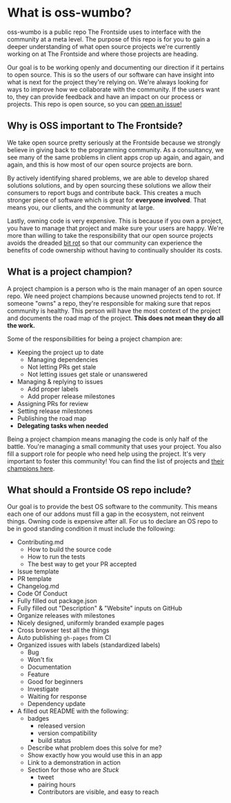 # What is oss-wumbo?

oss-wumbo is a public repo The Frontside uses to interface with the
community at a meta level. The purpose of this repo is for you to gain a
deeper understanding of what open source projects we're currently
working on at The Frontside and where those projects are heading.

Our goal is to be working openly and documenting our direction if it
pertains to open source. This is so the users of our software can have
insight into what is next for the project they're relying on. We're
always looking for ways to improve how we collaborate with the
community. If the users want to, they can provide feedback and have
an impact on our process or projects. This repo is open source, so you can
[open an issue!](https://github.com/thefrontside/oss-wumbo/issues/new)

## Why is OSS important to The Frontside?

We take open source pretty seriously at the Frontside because we
strongly believe in giving back to the programming community. As a
consultancy, we see many of the same problems in client apps crop up
again, and again, and again, and this is how most of our open source
projects are born.

By actively identifying shared problems, we are able to develop shared
solutions solutions, and by open sourcing these solutions we allow
their consumers to report bugs and contribute back. This creates a
much stronger piece of software which is great for **everyone
involved**. That means you, our clients, and the community at large.

Lastly, owning code is very expensive. This is because if
you own a project, you have to manage that project and make sure your users
are happy. We're more than willing to take the responsibility that our
open source projects avoids the dreaded
[bit rot](http://www.catb.org/jargon/html/B/bit-rot.html) so that our
community can experience the benefits of code ownership without having
to continually shoulder its costs.

## What is a project champion?

A project champion is a person who is the main manager of an open
source repo. We need project champions because unowned projects tend
to rot. If someone "owns" a repo, they're responsible for making sure
that repos community is healthy. This person will have the most
context of the project and documents the road map of the project. **This
does not mean they do all the work.**

Some of the responsibilities for being a project champion are:

- Keeping the project up to date
  - Managing dependencies
  - Not letting PRs get stale
  - Not letting issues get stale or unanswered
- Managing & replying to issues
  - Add proper labels
  - Add proper release milestones
- Assigning PRs for review
- Setting release milestones
- Publishing the road map
- **Delegating tasks when needed**

Being a project champion means managing the code is only half of the
battle. You're managing a small community that uses your project.
You also fill a support role for people who need help using the
project. It's very important to foster this community! You can find
the list of projects and [their champions here](http://github.com/thefrontside/oss-wumbo/project-champions.md).

## What should a Frontside OS repo include?

Our goal is to provide the best OS software to the community. This
means each one of our addons must fill a gap in the ecosystem, not
reinvent things. Owning code is expensive after all. For us to declare
an OS repo to be in good standing condition it must include the
following:

  - Contributing.md
    - How to build the source code
    - How to run the tests
    - The best way to get your PR accepted
  - Issue template
  - PR template
  - Changelog.md
  - Code Of Conduct
  - Fully filled out package.json
  - Fully filled out "Description" & "Website" inputs on GitHub
  - Organize releases with milestones
  - Nicely designed, uniformly branded example pages
  - Cross browser test all the things
  - Auto publishing `gh-pages` from CI
  - Organized issues with labels (standardized labels)
    - Bug
    - Won't fix
    - Documentation
    - Feature
    - Good for beginners
    - Investigate
    - Waiting for response
    - Dependency update
  - A filled out README with the following:
    - badges
      - released version
      - version compatibility
      - build status
    - Describe what problem does this solve for me?
    - Show exactly how you would use this in an app
    - Link to a demonstration in action
    - Section for those who are *Stuck*
      - tweet
      - pairing hours
      - Contributors are visible, and easy to reach
